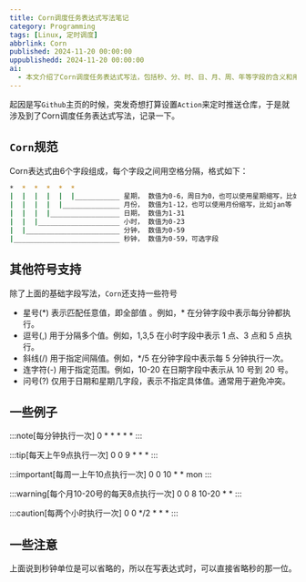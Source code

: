 ```yaml
---
title: Corn调度任务表达式写法笔记
category: Programming
tags: [Linux, 定时调度]
abbrlink: Corn
published: 2024-11-20 00:00:00
uppublishedd: 2024-11-20 00:00:00
ai: 
  - 本文介绍了Corn调度任务表达式写法，包括秒、分、时、日、月、周、年等字段的含义和用法，以及一些示例和注意事项。
---
```


起因是写`Github`主页的时候，突发奇想打算设置`Action`来定时推送仓库，于是就涉及到了Corn调度任务表达式写法，记录一下。

## `Corn`规范

Corn表达式由6个字段组成，每个字段之间用空格分隔，格式如下：

```bash
*  *  *  *  *  *
|  |  |  |  |  |___________ 星期， 数值为0-6，周日为0，也可以使用星期缩写，比如mon等
|  |  |  |  |______________ 月份， 数值为1-12，也可以使用月份缩写，比如jan等
|  |  |  |_________________ 日期， 数值为1-31
|  |  |____________________ 小时， 数值为0-23
|  |_______________________ 分钟， 数值为0-59
|__________________________ 秒钟， 数值为0-59，可选字段
```

## 其他符号支持

除了上面的基础字段写法，`Corn`还支持一些符号

- 星号(\*) 表示匹配任意值，即全部值 。例如，* 在分钟字段中表示每分钟都执行。
- 逗号(,) 用于分隔多个值。例如，1,3,5 在小时字段中表示 1 点、3 点和 5 点执行。
- 斜线(/) 用于指定间隔值。例如，*/5 在分钟字段中表示每 5 分钟执行一次。
- 连字符(-) 用于指定范围。例如，10-20 在日期字段中表示从 10 号到 20 号。
- 问号(?) 仅用于日期和星期几字段，表示不指定具体值。通常用于避免冲突。

## 一些例子

:::note[每分钟执行一次]
0 \* \* \* \* \*
:::

:::tip[每天上午9点执行一次]
0 0 9 \* \* \*
:::

:::important[每周一上午10点执行一次]
0 0 10 \* \* mon
:::

:::warning[每个月10-20号的每天8点执行一次]
0 0 8 10-20 \* \*
:::

:::caution[每两个小时执行一次]
0 0 \*/2 \* \* \*
:::

## 一些注意

上面说到秒钟单位是可以省略的，所以在写表达式时，可以直接省略秒的那一位。
